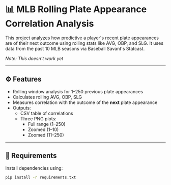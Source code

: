 # 📊 MLB Rolling Plate Appearance Correlation Analysis

This project analyzes how predictive a player's recent plate appearances are of their next outcome using rolling stats like AVG, OBP, and SLG. It uses data from the past 10 MLB seasons via Baseball Savant's Statcast.

*Note: This doesn't work yet*

---

## ⚙️ Features

- Rolling window analysis for 1–250 previous plate appearances
- Calculates rolling AVG, OBP, SLG
- Measures correlation with the outcome of the **next** plate appearance
- Outputs:
  - CSV table of correlations
  - Three PNG plots:
    - Full range (1–250)
    - Zoomed (1–10)
    - Zoomed (11–250)

---

## 🧱 Requirements

Install dependencies using:

```bash
pip install -r requirements.txt
